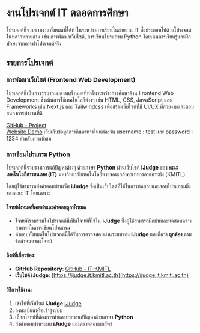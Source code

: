 # งานโปรเจกต์ IT ตลอดการศึกษา
โปรเจกต์นี้รวบรวมงานทั้งหมดที่ได้ทำในระหว่างการเรียนในสายงาน IT ซึ่งประกอบไปด้วยโปรเจกต์ในหลากหลายด้าน เช่น การพัฒนาเว็บไซต์, การเขียนโปรแกรม Python โดยเน้นการเรียนรู้และฝึกทักษะจากการทำโปรเจกต์จริง

## รายการโปรเจกต์

### การพัฒนาเว็บไซต์ (Frontend Web Development)

โปรเจกต์นี้เป็นการรวบรวมผลงานทั้งหมดที่ทำในระหว่างการศึกษาด้าน Frontend Web Development ซึ่งเน้นการใช้เทคโนโลยีต่างๆ เช่น HTML, CSS, JavaScript และ Frameworks เช่น Next.js และ Tailwindcss เพื่อสร้างเว็บไซต์ที่มี UI/UX ที่สวยงามและตอบสนองการทำงานที่ดี

[GitHub - Project](https://github.com/pisitponjanton/IT-KMITL/tree/main/PROJECT-PSCP-Y-1/webmuscal)  
[Website Demo](https://muscalkmitl.vercel.app/) เว็ปเก็บข้อมูลการกินอาหารในแต่ละวัน username : test และ password : 1234 สำหรับการเข้าชม


### การเขียนโปรแกรม Python

โปรเจกต์นี้รวบรวมการแก้ปัญหาต่างๆ ด้วยภาษา **Python** ผ่านเว็บไซต์ **iJudge** ของ **คณะเทคโนโลยีสารสนเทศ (IT)** มหาวิทยาลัยเทคโนโลยีพระจอมเกล้าคุณทหารลาดกระบัง (KMITL)

โดยผู้ใช้สามารถส่งคำตอบผ่านเว็บ **iJudge** ซึ่งเป็นเว็บไซต์ที่ใช้ในการทดสอบและสอบโปรแกรมมิ่งของคณะ IT โดยเฉพาะ

#### โจทย์ทั้งหมดที่เคยทำและคำตอบถูกทั้งหมด
- โจทย์ที่รวบรวมในโปรเจกต์นี้เป็นโจทย์ที่ใช้ใน **iJudge** ซึ่งผู้ใช้สามารถฝึกฝนและทดสอบความสามารถในการเขียนโปรแกรม
- คำตอบทั้งหมดในโปรเจกต์นี้ได้รับการตรวจสอบผ่านระบบของ **iJudge** และถือว่า **ถูกต้อง** ตามข้อกำหนดของโจทย์

#### ลิงก์ที่เกี่ยวข้อง:
- **GitHub Repository**: [GitHub - IT-KMITL](https://github.com/pisitponjanton/IT-KMITL/tree/main/PSCP-Y-1)
- **เว็บไซต์ iJudge**: [https://ijudge.it.kmitl.ac.th](https://ijudge.it.kmitl.ac.th)

#### วิธีการใช้งาน:
1. เข้าไปที่เว็บไซต์ **iJudge** [iJudge](https://ijudge.it.kmitl.ac.th)
2. ลงทะเบียนหรือเข้าสู่ระบบ
3. เลือกโจทย์ที่ต้องการทำและทำการแก้ปัญหาด้วยภาษา **Python**
4. ส่งคำตอบผ่านระบบ **iJudge** และตรวจสอบผลลัพธ์

